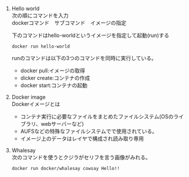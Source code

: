 1. Hello world  
    次の順にコマンドを入力  
    dockerコマンド　サブコマンド　イメージの指定

    下のコマンドはhello-worldというイメージを指定して起動(run)する
    ```
    docker run hello-world
    ```
    runのコマンドは以下の3つのコマンドを同時に実行している。
    - docker pull:イメージの取得
    - dicker create:コンテナの作成
    - docker start:コンテナの起動

2. Docker image  
   Dockerイメージとは
    - コンテナ実行に必要なファイルをまとめたファイルシステム(OSのライブラリ、webサーバーなど)
    - AUFSなどの特殊なファイルシステムでで使用されている。
    - イメージ上のデータはレイヤで構成され読み取り専用

3. Whalesay  
  次のコマンドを使うとクジラがセリフを言う画像がみれる。
    ```
    docker run docker/whalesay cowsay Hello!!
    ```
